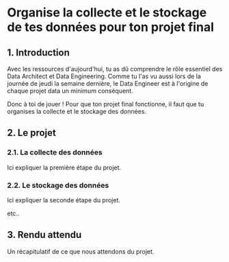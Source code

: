 # Organise la collecte et le stockage de tes données pour ton projet final

## 1. Introduction
Avec les ressources d'aujourd'hui, tu as dû comprendre le rôle essentiel des Data Architect et Data Engineering. Comme tu l'as vu aussi lors de la journée de jeudi la semaine dernière, le Data Engineer est à l'origine de chaque projet data un minimum conséquent. 

Donc à toi de jouer ! Pour que ton projet final fonctionne, il faut que tu organises la collecte et le stockage des données.

## 2. Le projet

### 2.1. La collecte des données
Ici expliquer la première étape du projet.

### 2.2. Le stockage des données
Ici expliquer la seconde étape du projet.

etc..

## 3. Rendu attendu
 Un récapitulatif de ce que nous attendons du projet.

